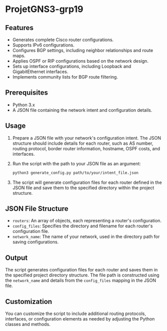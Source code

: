 # ProjetGNS3-grp19
	


## Features

- Generates complete Cisco router configurations.
- Supports IPv6 configurations.
- Configures BGP settings, including neighbor relationships and route maps.
- Applies OSPF or RIP configurations based on the network design.
- Sets up interface configurations, including Loopback and GigabitEthernet interfaces.
- Implements community lists for BGP route filtering.

## Prerequisites

- Python 3.x
- A JSON file containing the network intent and configuration details.

## Usage

1. Prepare a JSON file with your network's configuration intent. The JSON structure should include details for each router, such as AS number, routing protocol, border router information, hostname, OSPF costs, and interfaces.

2. Run the script with the path to your JSON file as an argument:

   ```bash
   python3 generate_config.py path/to/your/intent_file.json
   ```

3. The script will generate configuration files for each router defined in the JSON file and save them to the specified directory within the project structure.

## JSON File Structure

- `routers`: An array of objects, each representing a router's configuration.
- `config_files`: Specifies the directory and filename for each router's configuration file.
- `network_name`: The name of your network, used in the directory path for saving configurations.

## Output

The script generates configuration files for each router and saves them in the specified project directory structure. The file path is constructed using the `network_name` and details from the `config_files` mapping in the JSON file.

## Customization

You can customize the script to include additional routing protocols, interfaces, or configuration elements as needed by adjusting the Python classes and methods.
